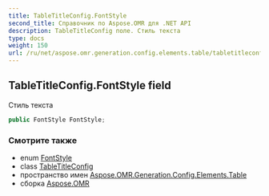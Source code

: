 ```yaml
---
title: TableTitleConfig.FontStyle
second_title: Справочник по Aspose.OMR для .NET API
description: TableTitleConfig поле. Стиль текста
type: docs
weight: 150
url: /ru/net/aspose.omr.generation.config.elements.table/tabletitleconfig/fontstyle/
---
```

## TableTitleConfig.FontStyle field

Стиль текста

```csharp
public FontStyle FontStyle;
```

### Смотрите также

* enum [FontStyle](../../../aspose.omr.generation/fontstyle/)
* class [TableTitleConfig](../)
* пространство имен [Aspose.OMR.Generation.Config.Elements.Table](../../tabletitleconfig/)
* сборка [Aspose.OMR](../../../)


